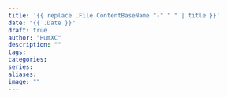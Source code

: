 ```yaml
---
title: '{{ replace .File.ContentBaseName "-" " " | title }}'
date: "{{ .Date }}"
draft: true
author: "HumXC"
description: ""
tags:
categories:
series:
aliases:
image: ""
---
```


